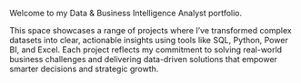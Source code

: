 Welcome to my Data & Business Intelligence Analyst portfolio.

This space showcases a range of projects where I’ve transformed complex datasets into clear, actionable insights using tools like SQL, Python, Power BI, and Excel. Each project reflects my commitment to solving real-world business challenges and delivering data-driven solutions that empower smarter decisions and strategic growth.
